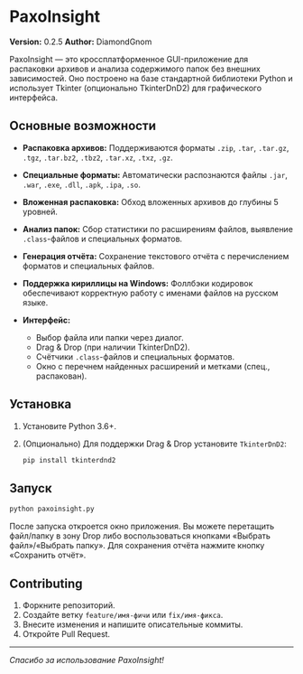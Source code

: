 # PaxoInsight

**Version:** 0.2.5
**Author:** DiamondGnom

PaxoInsight — это кроссплатформенное GUI-приложение для распаковки архивов и анализа содержимого папок без внешних зависимостей. Оно построено на базе стандартной библиотеки Python и использует Tkinter (опционально TkinterDnD2) для графического интерфейса.

## Основные возможности

* **Распаковка архивов:**
  Поддерживаются форматы `.zip`, `.tar`, `.tar.gz`, `.tgz`, `.tar.bz2`, `.tbz2`, `.tar.xz`, `.txz`, `.gz`.
* **Специальные форматы:**
  Автоматически распознаются файлы `.jar`, `.war`, `.exe`, `.dll`, `.apk`, `.ipa`, `.so`.
* **Вложенная распаковка:**
  Обход вложенных архивов до глубины 5 уровней.
* **Анализ папок:**
  Сбор статистики по расширениям файлов, выявление `.class`-файлов и специальных форматов.
* **Генерация отчёта:**
  Сохранение текстового отчёта с перечислением форматов и специальных файлов.
* **Поддержка кириллицы на Windows:**
  Фоллбэки кодировок обеспечивают корректную работу с именами файлов на русском языке.
* **Интерфейс:**

  * Выбор файла или папки через диалог.
  * Drag & Drop (при наличии TkinterDnD2).
  * Счётчики `.class`-файлов и специальных форматов.
  * Окно с перечнем найденных расширений и метками (спец., распакован).

## Установка

1. Установите Python 3.6+.
2. (Опционально) Для поддержки Drag & Drop установите `TkinterDnD2`:

   ```bash
   pip install tkinterdnd2
   ```

## Запуск

```bash
python paxoinsight.py
```

После запуска откроется окно приложения. Вы можете перетащить файл/папку в зону Drop либо воспользоваться кнопками «Выбрать файл»/«Выбрать папку». Для сохранения отчёта нажмите кнопку «Сохранить отчёт».

## Contributing

1. Форкните репозиторий.
2. Создайте ветку `feature/имя-фичи` или `fix/имя-фикса`.
3. Внесите изменения и напишите описательные коммиты.
4. Откройте Pull Request.

---

*Спасибо за использование PaxoInsight!*
